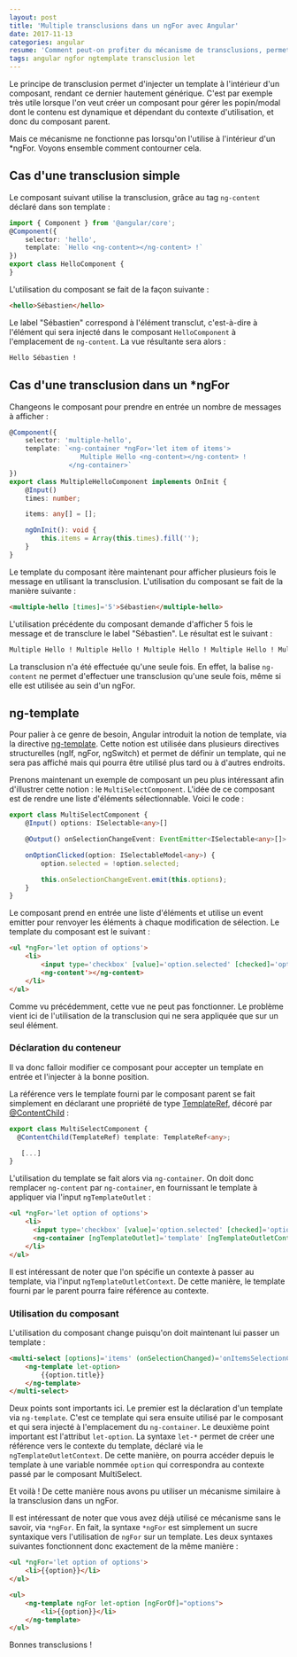 ```yaml
---
layout: post
title: 'Multiple transclusions dans un ngFor avec Angular'
date: 2017-11-13
categories: angular
resume: 'Comment peut-on profiter du mécanisme de transclusions, permettant d''injecter un template à l''intérieur d''un composant, depuis un ngFor ?'
tags: angular ngfor ngtemplate transclusion let
---
```

Le principe de transclusion permet d'injecter un template à l'intérieur d'un composant, rendant ce dernier hautement générique. C'est par exemple très utile lorsque l'on veut créer un composant pour gérer les popin/modal dont le contenu est dynamique et dépendant du contexte d'utilisation, et donc du composant parent.

Mais ce mécanisme ne fonctionne pas lorsqu'on l'utilise à l'intérieur d'un *ngFor. Voyons ensemble comment contourner cela.

## Cas d'une transclusion simple
Le composant suivant utilise la transclusion, grâce au tag `ng-content` déclaré dans son template :

```typescript
import { Component } from '@angular/core';
@Component({
    selector: 'hello',
    template: `Hello <ng-content></ng-content> !`
})
export class HelloComponent {
}
```
L'utilisation du composant se fait de la façon suivante :

```html
<hello>Sébastien</hello>
```
Le label "Sébastien" correspond à l'élément transclut, c'est-à-dire à l'élément qui sera injecté dans le composant `HelloComponent` à l'emplacement de `ng-content`. La vue résultante sera alors :

```html
Hello Sébastien !
```
## Cas d'une transclusion dans un *ngFor
Changeons le composant pour prendre en entrée un nombre de messages à afficher :

```typescript
@Component({
    selector: 'multiple-hello',
    template: `<ng-container *ngFor='let item of items'>
                  Multiple Hello <ng-content></ng-content> !
               </ng-container>`
})
export class MultipleHelloComponent implements OnInit {
    @Input()
    times: number;

    items: any[] = [];

    ngOnInit(): void {
        this.items = Array(this.times).fill('');
    }
}
```
Le template du composant itère maintenant pour afficher plusieurs fois le message en utilisant la transclusion. L'utilisation du composant se fait de la manière suivante :

```html
<multiple-hello [times]='5'>Sébastien</multiple-hello>
```

L'utilisation précédente du composant demande d'afficher 5 fois le message et de transclure le label "Sébastien". Le résultat est le suivant :

```html
Multiple Hello ! Multiple Hello ! Multiple Hello ! Multiple Hello ! Multiple Hello Sébastien !
```
La transclusion n'a été effectuée qu'une seule fois. En effet, la balise `ng-content` ne permet d'effectuer une transclusion qu'une seule fois, même si elle est utilisée au sein d'un ngFor.

## ng-template

Pour palier à ce genre de besoin, Angular introduit la notion de template, via la directive <a title="Ng Template Guide" href="https://angular.io/guide/structural-directives#the-ng-template" target="_blank">ng-template</a>. Cette notion est utilisée dans plusieurs directives structurelles (ngIf, ngFor, ngSwitch) et permet de définir un template, qui ne sera pas affiché mais qui pourra être utilisé plus tard ou à d'autres endroits.

Prenons maintenant un exemple de composant un peu plus intéressant afin d'illustrer cette notion : le  `MultiSelectComponent`. L'idée de ce composant est de rendre une liste d'éléments sélectionnable. Voici le code :

```typescript
export class MultiSelectComponent {
    @Input() options: ISelectable<any>[]

    @Output() onSelectionChangeEvent: EventEmitter<ISelectable<any>[]> = new EventEmitter();

    onOptionClicked(option: ISelectableModel<any>) {
        option.selected = !option.selected;

        this.onSelectionChangeEvent.emit(this.options);
    }
}
```
 Le composant prend en entrée une liste d'éléments et utilise un event emitter pour renvoyer les éléments à chaque modification de sélection. Le template du composant est le suivant :

```html
<ul *ngFor='let option of options'>
    <li>
        <input type='checkbox' [value]='option.selected' [checked]='option.selected' (click)='onOptionClicked(option)' />
        <ng-content'></ng-content>
    </li>
</ul>
```
Comme vu précédemment, cette vue ne peut pas fonctionner. Le problème vient ici de l'utilisation de la transclusion qui ne sera appliquée que sur un seul élément.

### Déclaration du conteneur

Il va donc falloir modifier ce composant pour accepter un template en entrée et l'injecter à la bonne position.

La référence vers le template fourni par le composant parent se fait simplement en déclarant une propriété de type <a title="TemplateRef documentation" href="https://angular.io/api/core/TemplateRef" target="_blank">TemplateRef</a>, décoré par <a title="Content child documentation" href="https://angular.io/api/core/ContentChild" target="_blank">@ContentChild</a> :

```typescript
export class MultiSelectComponent {
  @ContentChild(TemplateRef) template: TemplateRef<any>;

   [...]
}
```

L'utilisation du template se fait alors via `ng-container`. On doit donc remplacer `ng-content` par `ng-container`, en fournissant le template à appliquer via l'input `ngTemplateOutlet` :

```html
<ul *ngFor='let option of options'>
    <li>
      <input type='checkbox' [value]='option.selected' [checked]='option.selected' (click)='onOptionClicked(option)' />
      <ng-container [ngTemplateOutlet]='template' [ngTemplateOutletContext]='{ $implicit: option }'></ng-container>
    </li>
</ul>
```

 Il est intéressant de noter que l'on spécifie un contexte à passer au template, via l'input `ngTemplateOutletContext`. De cette manière, le template fourni par le parent pourra faire référence au contexte.

### Utilisation du composant

L'utilisation du composant change puisqu'on doit maintenant lui passer un template :

```html
<multi-select [options]='items' (onSelectionChanged)='onItemsSelectionChanged($event)'>
    <ng-template let-option>
        {{option.title}}
    </ng-template>
</multi-select>
```

Deux points sont importants ici. Le premier est la déclaration d'un template via `ng-template`. C'est ce template qui sera ensuite utilisé par le composant et qui sera injecté à l'emplacement du `ng-container`. Le deuxième point important est l'attribut `let-option`. La syntaxe `let-*` permet de créer une référence vers le contexte du template, déclaré via le `ngTemplateOutletContext`. De cette manière, on pourra accéder depuis le template à une variable nommée `option` qui correspondra au contexte passé par le composant MultiSelect.

Et voilà ! De cette manière nous avons pu utiliser un mécanisme similaire à la transclusion dans un ngFor.

Il est intéressant de noter que vous avez déjà utilisé ce mécanisme sans le savoir, via `*ngFor`. En fait, la syntaxe `*ngFor` est simplement un sucre syntaxique vers l'utilisation de `ngFor` sur un template. Les deux syntaxes suivantes fonctionnent donc exactement de la même manière :

```html
<ul *ngFor='let option of options'>
    <li>{{option}}</li>
</ul>

<ul>
    <ng-template ngFor let-option [ngForOf]="options">
        <li>{{option}}</li>
    </ng-template>
</ul>
```

Bonnes transclusions !

